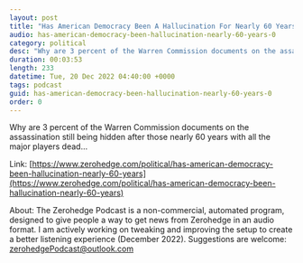 ```yaml
---
layout: post
title: "Has American Democracy Been A Hallucination For Nearly 60 Years?"
audio: has-american-democracy-been-hallucination-nearly-60-years-0
category: political
desc: "Why are 3 percent of the Warren Commission documents on the assassination still being hidden after those nearly 60 years with all the major players dead..."
duration: 00:03:53
length: 233
datetime: Tue, 20 Dec 2022 04:40:00 +0000
tags: podcast
guid: has-american-democracy-been-hallucination-nearly-60-years-0
order: 0
---
```

Why are 3 percent of the Warren Commission documents on the assassination still being hidden after those nearly 60 years with all the major players dead...

Link: [https://www.zerohedge.com/political/has-american-democracy-been-hallucination-nearly-60-years](https://www.zerohedge.com/political/has-american-democracy-been-hallucination-nearly-60-years)

About: The Zerohedge Podcast is a non-commercial, automated program, designed to give people a way to get news from Zerohedge in an audio format.  I am actively working on tweaking and improving the setup to create a better listening experience (December 2022).  Suggestions are welcome: [zerohedgePodcast@outlook.com](mailto:zerohedgePodcast@outlook.com)